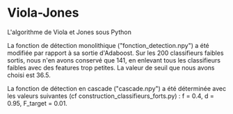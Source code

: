 # Viola-Jones
L'algorithme de Viola et Jones sous Python

La fonction de détection monolithique ("fonction_detection.npy") a été modifiée par rapport à sa sortie d'Adaboost. Sur les 200 classifieurs faibles sortis, nous n'en avons conservé que 141, en enlevant tous les classifieurs faibles avec des features trop petites. La valeur de seuil que nous avons choisi est 36.5.

La fonction de détection en cascade ("cascade.npy") a été déterminée avec les valeurs suivantes (cf  construction_classifieurs_forts.py) : f = 0.4, d = 0.95, F_target = 0.01.
